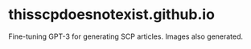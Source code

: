 # thisscpdoesnotexist.github.io
Fine-tuning GPT-3 for generating SCP articles. Images also generated.
